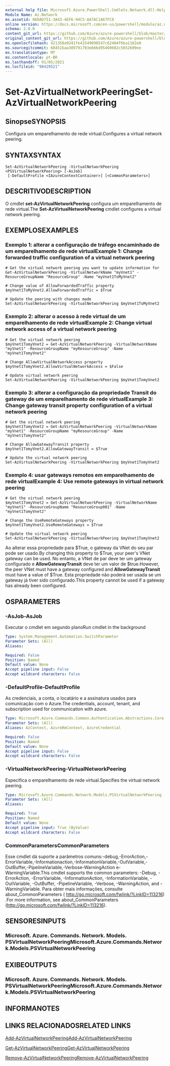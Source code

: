 ```yaml
---
external help file: Microsoft.Azure.PowerShell.Cmdlets.Network.dll-Help.xml
Module Name: Az.Network
ms.assetid: 06DAD751-3A43-4EF6-94C5-AA7AC1A67FC8
online version: https://docs.microsoft.com/en-us/powershell/module/az.network/set-azvirtualnetworkpeering
schema: 2.0.0
content_git_url: https://github.com/Azure/azure-powershell/blob/master/src/Network/Network/help/Set-AzVirtualNetworkPeering.md
original_content_git_url: https://github.com/Azure/azure-powershell/blob/master/src/Network/Network/help/Set-AzVirtualNetworkPeering.md
ms.openlocfilehash: 421358a9241fe41549898547c62404f6ba1162e0
ms.sourcegitcommit: 68451baa389791703e666d95469602c5652609ee
ms.translationtype: MT
ms.contentlocale: pt-BR
ms.lasthandoff: 01/05/2021
ms.locfileid: "98429521"
---
```

# <span data-ttu-id="0deb5-101">Set-AzVirtualNetworkPeering</span><span class="sxs-lookup"><span data-stu-id="0deb5-101">Set-AzVirtualNetworkPeering</span></span>

## <span data-ttu-id="0deb5-102">Sinopse</span><span class="sxs-lookup"><span data-stu-id="0deb5-102">SYNOPSIS</span></span>
<span data-ttu-id="0deb5-103">Configura um emparelhamento de rede virtual.</span><span class="sxs-lookup"><span data-stu-id="0deb5-103">Configures a virtual network peering.</span></span>

## <span data-ttu-id="0deb5-104">SYNTAX</span><span class="sxs-lookup"><span data-stu-id="0deb5-104">SYNTAX</span></span>

```
Set-AzVirtualNetworkPeering -VirtualNetworkPeering <PSVirtualNetworkPeering> [-AsJob]
 [-DefaultProfile <IAzureContextContainer>] [<CommonParameters>]
```

## <span data-ttu-id="0deb5-105">DESCRITIVO</span><span class="sxs-lookup"><span data-stu-id="0deb5-105">DESCRIPTION</span></span>
<span data-ttu-id="0deb5-106">O cmdlet **set-AzVirtualNetworkPeering** configura um emparelhamento de rede virtual.</span><span class="sxs-lookup"><span data-stu-id="0deb5-106">The **Set-AzVirtualNetworkPeering** cmdlet configures a virtual network peering.</span></span>

## <span data-ttu-id="0deb5-107">EXEMPLOS</span><span class="sxs-lookup"><span data-stu-id="0deb5-107">EXAMPLES</span></span>

### <span data-ttu-id="0deb5-108">Exemplo 1: alterar a configuração de tráfego encaminhado de um emparelhamento de rede virtual</span><span class="sxs-lookup"><span data-stu-id="0deb5-108">Example 1: Change forwarded traffic configuration of a virtual network peering</span></span>
```
# Get the virtual network peering you want to update information for
Get-AzVirtualNetworkPeering -VirtualNetworkName "myVnet1" -ResourceGroupName "ResourceGroup" -Name "myVnet1ToMyVnet2"

# Change value of AllowForwardedTraffic property
$myVnet1ToMyVnet2.AllowForwardedTraffic = $True

# Update the peering with changes made
Set-AzVirtualNetworkPeering -VirtualNetworkPeering $myVnet1ToMyVnet2
```

### <span data-ttu-id="0deb5-109">Exemplo 2: alterar o acesso à rede virtual de um emparelhamento de rede virtual</span><span class="sxs-lookup"><span data-stu-id="0deb5-109">Example 2: Change virtual network access of a virtual network peering</span></span>
```
# Get the virtual network peering
$myVnet1TomyVnet2 = Get-AzVirtualNetworkPeering -VirtualNetworkName "myVnet1" -ResourceGroupName "myResourceGroup" -Name "myVnet1TomyVnet2"

# Change AllowVirtualNetworkAccess property
$myVnet1TomyVnet2.AllowVirtualNetworkAccess = $False

# Update virtual network peering
Set-AzVirtualNetworkPeering -VirtualNetworkPeering $myVnet1TomyVnet2
```

### <span data-ttu-id="0deb5-110">Exemplo 3: alterar a configuração da propriedade Transit do gateway de um emparelhamento de rede virtual</span><span class="sxs-lookup"><span data-stu-id="0deb5-110">Example 3: Change gateway transit property configuration of a virtual network peering</span></span>
```
# Get the virtual network peering
$myVnet1TomyVnet2 = Get-AzVirtualNetworkPeering -VirtualNetworkName "myVnet1" -ResourceGroupName "myResourceGroup" -Name "myVnet1TomyVnet2"

# Change AllowGatewayTransit property
$myVnet1TomyVnet2.AllowGatewayTransit = $True

# Update the virtual network peering
Set-AzVirtualNetworkPeering -VirtualNetworkPeering $myVnet1TomyVnet2
```

### <span data-ttu-id="0deb5-111">Exemplo 4: usar gateways remotos em emparelhamento de rede virtual</span><span class="sxs-lookup"><span data-stu-id="0deb5-111">Example 4: Use remote gateways in virtual network peering</span></span>
```
# Get the virtual network peering 
$myVnet1TomyVnet2 = Get-AzVirtualNetworkPeering -VirtualNetworkName "myVnet1" -ResourceGroupName "ResourceGroup001" -Name "myVnet1TomyVnet2"

# Change the UseRemoteGateways property
$myVnet1TomyVnet2.UseRemoteGateways = $True

# Update the virtual network peering
Set-AzVirtualNetworkPeering -VirtualNetworkPeering $myVnet1TomyVnet2
```

<span data-ttu-id="0deb5-112">Ao alterar essa propriedade para $True, o gateway da VNet do seu par pode ser usado.</span><span class="sxs-lookup"><span data-stu-id="0deb5-112">By changing this property to $True, your peer's VNet gateway can be used.</span></span>
<span data-ttu-id="0deb5-113">No entanto, a VNet de par deve ter um gateway configurado e **AllowGatewayTransit** deve ter um valor de $true.</span><span class="sxs-lookup"><span data-stu-id="0deb5-113">However, the peer VNet must have a gateway configured and **AllowGatewayTransit** must have a value of $True.</span></span>
<span data-ttu-id="0deb5-114">Esta propriedade não poderá ser usada se um gateway já tiver sido configurado.</span><span class="sxs-lookup"><span data-stu-id="0deb5-114">This property cannot be used if a gateway has already been configured.</span></span>

## <span data-ttu-id="0deb5-115">OS</span><span class="sxs-lookup"><span data-stu-id="0deb5-115">PARAMETERS</span></span>

### <span data-ttu-id="0deb5-116">-AsJob</span><span class="sxs-lookup"><span data-stu-id="0deb5-116">-AsJob</span></span>
<span data-ttu-id="0deb5-117">Executar o cmdlet em segundo plano</span><span class="sxs-lookup"><span data-stu-id="0deb5-117">Run cmdlet in the background</span></span>

```yaml
Type: System.Management.Automation.SwitchParameter
Parameter Sets: (All)
Aliases:

Required: False
Position: Named
Default value: None
Accept pipeline input: False
Accept wildcard characters: False
```

### <span data-ttu-id="0deb5-118">-DefaultProfile</span><span class="sxs-lookup"><span data-stu-id="0deb5-118">-DefaultProfile</span></span>
<span data-ttu-id="0deb5-119">As credenciais, a conta, o locatário e a assinatura usados para comunicação com o Azure.</span><span class="sxs-lookup"><span data-stu-id="0deb5-119">The credentials, account, tenant, and subscription used for communication with azure.</span></span>

```yaml
Type: Microsoft.Azure.Commands.Common.Authentication.Abstractions.Core.IAzureContextContainer
Parameter Sets: (All)
Aliases: AzContext, AzureRmContext, AzureCredential

Required: False
Position: Named
Default value: None
Accept pipeline input: False
Accept wildcard characters: False
```

### <span data-ttu-id="0deb5-120">-VirtualNetworkPeering</span><span class="sxs-lookup"><span data-stu-id="0deb5-120">-VirtualNetworkPeering</span></span>
<span data-ttu-id="0deb5-121">Especifica o emparelhamento de rede virtual.</span><span class="sxs-lookup"><span data-stu-id="0deb5-121">Specifies the virtual network peering.</span></span>

```yaml
Type: Microsoft.Azure.Commands.Network.Models.PSVirtualNetworkPeering
Parameter Sets: (All)
Aliases:

Required: True
Position: Named
Default value: None
Accept pipeline input: True (ByValue)
Accept wildcard characters: False
```

### <span data-ttu-id="0deb5-122">CommonParameters</span><span class="sxs-lookup"><span data-stu-id="0deb5-122">CommonParameters</span></span>
<span data-ttu-id="0deb5-123">Esse cmdlet dá suporte a parâmetros comuns:-debug,-ErrorAction,-ErrorVariable,-Informationaction,-InformationVariable,-OutVariable,-OutBuffer,-PipelineVariable,-Verbose-WarningAction e-WarningVariable.</span><span class="sxs-lookup"><span data-stu-id="0deb5-123">This cmdlet supports the common parameters: -Debug, -ErrorAction, -ErrorVariable, -InformationAction, -InformationVariable, -OutVariable, -OutBuffer, -PipelineVariable, -Verbose, -WarningAction, and -WarningVariable.</span></span> <span data-ttu-id="0deb5-124">Para obter mais informações, consulte about_CommonParameters ( http://go.microsoft.com/fwlink/?LinkID=113216) .</span><span class="sxs-lookup"><span data-stu-id="0deb5-124">For more information, see about_CommonParameters (http://go.microsoft.com/fwlink/?LinkID=113216).</span></span>

## <span data-ttu-id="0deb5-125">SENSORES</span><span class="sxs-lookup"><span data-stu-id="0deb5-125">INPUTS</span></span>

### <span data-ttu-id="0deb5-126">Microsoft. Azure. Commands. Network. Models. PSVirtualNetworkPeering</span><span class="sxs-lookup"><span data-stu-id="0deb5-126">Microsoft.Azure.Commands.Network.Models.PSVirtualNetworkPeering</span></span>

## <span data-ttu-id="0deb5-127">EXIBE</span><span class="sxs-lookup"><span data-stu-id="0deb5-127">OUTPUTS</span></span>

### <span data-ttu-id="0deb5-128">Microsoft. Azure. Commands. Network. Models. PSVirtualNetworkPeering</span><span class="sxs-lookup"><span data-stu-id="0deb5-128">Microsoft.Azure.Commands.Network.Models.PSVirtualNetworkPeering</span></span>

## <span data-ttu-id="0deb5-129">INFORMA</span><span class="sxs-lookup"><span data-stu-id="0deb5-129">NOTES</span></span>

## <span data-ttu-id="0deb5-130">LINKS RELACIONADOS</span><span class="sxs-lookup"><span data-stu-id="0deb5-130">RELATED LINKS</span></span>

[<span data-ttu-id="0deb5-131">Add-AzVirtualNetworkPeering</span><span class="sxs-lookup"><span data-stu-id="0deb5-131">Add-AzVirtualNetworkPeering</span></span>](./Add-AzVirtualNetworkPeering.md)

[<span data-ttu-id="0deb5-132">Get-AzVirtualNetworkPeering</span><span class="sxs-lookup"><span data-stu-id="0deb5-132">Get-AzVirtualNetworkPeering</span></span>](./Get-AzVirtualNetworkPeering.md)

[<span data-ttu-id="0deb5-133">Remove-AzVirtualNetworkPeering</span><span class="sxs-lookup"><span data-stu-id="0deb5-133">Remove-AzVirtualNetworkPeering</span></span>](./Remove-AzVirtualNetworkPeering.md)
